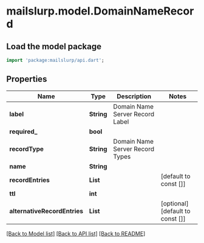 # mailslurp.model.DomainNameRecord

## Load the model package
```dart
import 'package:mailslurp/api.dart';
```

## Properties
Name | Type | Description | Notes
------------ | ------------- | ------------- | -------------
**label** | **String** | Domain Name Server Record Label | 
**required_** | **bool** |  | 
**recordType** | **String** | Domain Name Server Record Types | 
**name** | **String** |  | 
**recordEntries** | **List<String>** |  | [default to const []]
**ttl** | **int** |  | 
**alternativeRecordEntries** | **List<String>** |  | [optional] [default to const []]

[[Back to Model list]](../README#documentation-for-models) [[Back to API list]](../README#documentation-for-api-endpoints) [[Back to README]](../README)


